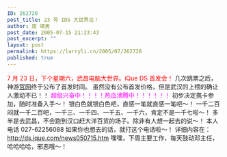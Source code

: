 ```yaml
---
ID: 262728
post_title: 23 号 IDS 大世界见！
author: 南 靖男
post_date: 2005-07-15 21:23:43
post_excerpt: ""
layout: post
permalink: https://larryli.cn/2005/07/262728
published: true
---
```

<font color="#ff0000">7 月 23 日，下个星期六，武昌电脑大世界。iQue DS 首发会！</font>
几次跳票之后，神游<a href="http://www.ique.com">官网</a>终于公布了首发时间。
虽然没有公布首发价格，但是武汉的上榜的确让人激动不已！！
<font color="#ff00ff">超级兴奋中！！！！热血沸腾中！！！！！！</font>
初步决定携卡参加，随时准备入手～！
银白色就银白色吧，直感一笔就直感一笔吧～！
一千二百闷就一千二百吧，一千三、一千四、一千五、一千六，肯定不是一千七啦～！
多半是去武昌，不会跑到汉口赶大洋百货的场子。除非有人想一起去的说～！
本人电话 027-62256088 如果你也想去的话，就打这个电话啦～！
详细内容在：<a href="http://ds.ique.com/news050715.htm">http://ds.ique.com/news050715.htm</a>
嘿嘿，下周主要工作，每天鼓动邓主任，哈哈哈哈，邪恶哦～！